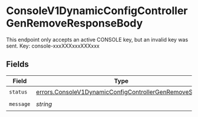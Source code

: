 # ConsoleV1DynamicConfigControllerGenRemoveResponseBody

This endpoint only accepts an active CONSOLE key, but an invalid key was sent. Key: console-xxxXXXxxxXXXxxx


## Fields

| Field                                                                                                                            | Type                                                                                                                             | Required                                                                                                                         | Description                                                                                                                      |
| -------------------------------------------------------------------------------------------------------------------------------- | -------------------------------------------------------------------------------------------------------------------------------- | -------------------------------------------------------------------------------------------------------------------------------- | -------------------------------------------------------------------------------------------------------------------------------- |
| `status`                                                                                                                         | [errors.ConsoleV1DynamicConfigControllerGenRemoveStatus](../../models/errors/consolev1dynamicconfigcontrollergenremovestatus.md) | :heavy_check_mark:                                                                                                               | N/A                                                                                                                              |
| `message`                                                                                                                        | *string*                                                                                                                         | :heavy_check_mark:                                                                                                               | N/A                                                                                                                              |